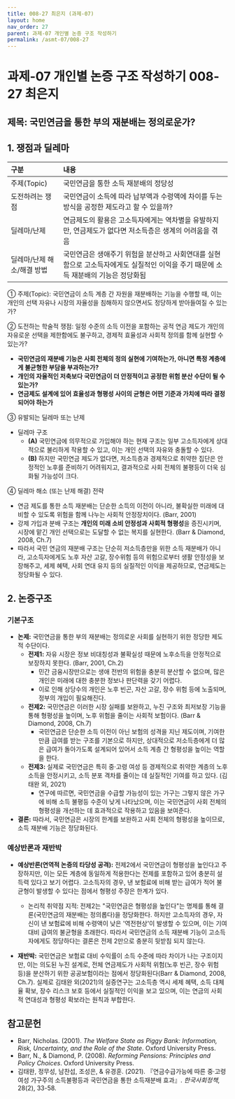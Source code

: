 ```yaml
---
title: 008-27 최은지 (과제-07)
layout: home
nav_order: 27
parent: 과제-07 개인별 논증 구조 작성하기
permalink: /asmt-07/008-27
---
```


# 과제-07 개인별 논증 구조 작성하기 008-27 최은지

## 제목: 국민연금을 통한 부의 재분배는 정의로운가?

## 1. 쟁점과 딜레마

| 구분 | 내용 |
|:---|:---|
| 주제(Topic) | 국민연금을 통한 소득 재분배의 정당성 |
| 도전하려는 쟁점 | 국민연금이 소득에 따라 납부액과 수령액에 차이를 두는 방식을 공정한 제도라고 할 수 있을까? |
| 딜레마/난제 | 연금제도의 활용은 고소득자에게는 역차별을 유발하지만, 연금제도가 없다면 저소득층은 생계의 어려움을 겪음 |
| 딜레마/난제 해소/해결 방법 | 국민연금은 생애주기 위험을 분산하고 사회연대를 실현함으로 고소득자에게도 실질적인 이익을 주기 때문에 소득 재분배의 기능은 정당화됨 |

① 주제(Topic): 국민연금이 소득 계층 간 자원을 재분배하는 기능을 수행할 때, 이는 개인의 선택 자유나 시장의 자율성을 침해하지 않으면서도 정당하게 받아들여질 수 있는가?

② 도전하는 학술적 쟁점: 일정 수준의 소득 이전을 포함하는 공적 연금 제도가 개인의 자유로운 선택을 제한함에도 불구하고, 경제적 효율성과 사회적 정의를 함께 실현할 수 있는가?

- **국민연금의 재분배 기능은 사회 전체의 정의 실현에 기여하는가, 아니면 특정 계층에게 불균형한 부담을 부과하는가?**  
- **개인의 자율적인 저축보다 국민연금이 더 안정적이고 공정한 위험 분산 수단이 될 수 있는가?**  
- **연금제도 설계에 있어 효율성과 형평성 사이의 균형은 어떤 기준과 가치에 따라 결정되어야 하는가**

③ 유발되는 딜레마 또는 난제

- 딜레마 구조
  - **(A)** 국민연금에 의무적으로 가입해야 하는 현재 구조는 일부 고소득자에게 상대적으로 불리하게 작용할 수 있고, 이는 개인 선택의 자유와 충돌할 수 있다.
  - **(B)** 하지만 국민연금 제도가 없다면, 저소득층과 경제적으로 취약한 집단은 안정적인 노후를 준비하기 어려워지고, 결과적으로 사회 전체의 불평등이 더욱 심화될 가능성이 크다.

④ 딜레마 해소 (또는 난제 해결) 전략

- 연금 제도를 통한 소득 재분배는 단순한 소득의 이전이 아니라, 불확실한 미래에 대비할 수 있도록 위험을 함께 나누는 사회적 안정장치이다. (Barr, 2001)
- 강제 가입과 분배 구조는 **개인의 미래 소비 안정성과 사회적 형평성**을 증진시키며, 시장에 맡긴 개인 선택으로는 도달할 수 없는 복지를 실현한다. (Barr & Diamond, 2008, Ch.7)
- 따라서 국민 연금의 재분배 구조는 단순히 저소득층만을 위한 소득 재분배가 아니라, 고소득자에게도 노후 자산 고갈, 장수위험 등의 위험으로부터 생활 안정성을 보장해주고, 세제 혜택, 사회 연대 유지 등의 실질적인 이익을 제공하므로, 연금제도는 정당화될 수 있다.

## 2. 논증구조

### 기본구조

- **논제:** 국민연금을 통한 부의 재분배는 정의로운 사회를 실현하기 위한 정당한 제도적 수단이다.
  - **전제1:** 자유 시장은 정보 비대칭성과 불확실성 때문에 노후소득을 안정적으로 보장하지 못한다. (Barr, 2001, Ch.2)
    - 민간 금융시장만으로는 생애 전반의 위험을 충분히 분산할 수 없으며, 많은 개인은 미래에 대한 충분한 정보나 판단력을 갖기 어렵다.
    - 이로 인해 상당수의 개인은 노후 빈곤, 자산 고갈, 장수 위험 등에 노출되며, 정부의 개입이 필요해진다.
  - **전제2:** 국민연금은 이러한 시장 실패를 보완하고, 누진 구조와 최저보장 기능을 통해 형평성을 높이며, 노후 위험을 줄이는 사회적 보험이다. (Barr & Diamond, 2008, Ch.7)
    - 국민연금은 단순한 소득 이전이 아닌 보험의 성격을 지닌 제도이며, 기여한 만큼 급여를 받는 구조를 기본으로 하지만, 상대적으로 저소득층에게 더 많은 급여가 돌아가도록 설계되어 있어서 소득 계층 간 형평성을 높이는 역할을 한다.
  - **전제3:** 실제로 국민연금은 특히 중·고령 여성 등 경제적으로 취약한 계층의 노후 소득을 안정시키고, 소득 분포 격차를 줄이는 데 실질적인 기여를 하고 있다. (김태완 외, 2021)
    - 연구에 따르면, 국민연금을 수급할 가능성이 있는 가구는 그렇지 않은 가구에 비해 소득 불평등 수준이 낮게 나타났으며, 이는 국민연금이 사회 전체의 형평성을 개선하는 데 효과적으로 작용하고 있음을 보여준다.
- **결론:** 따라서, 국민연금은 시장의 한계를 보완하고 사회 전체의 형평성을 높이므로, 소득 재분배 기능은 정당화된다.

### 예상반론과 재반박

- **예상반론(연역적 논증의 타당성 공격):** 전제2에서 국민연금이 형평성을 높인다고 주장하지만, 이는 모든 계층에 동일하게 적용한다는 전제를 포함하고 있어 충분히 설득력 있다고 보기 어렵다. 고소득자의 경우, 낸 보험료에 비해 받는 급여가 적어 불균형이 발생할 수 있다는 점에서 형평성 주장은 한계가 있다.
  - 논리적 취약점 지적: 전제2는 "국민연금은 형평성을 높인다"는 명제를 통해 결론(국민연금의 재분배는 정의롭다)을 정당화한다. 하지만 고소득자의 경우, 자신이 낸 보험료에 비해 수령액이 낮은 '역전현상'이 발생할 수 있으며, 이는 기여 대비 급여의 불균형을 초래한다. 따라서 국민연금의 소득 재분배 기능이 고소득자에게도 정당하다는 결론은 전제 2만으로 충분히 뒷받침 되지 않는다.

- **재반박:** 국민연금은 보험료 대비 수익률이 소득 수준에 따라 차이가 나는 구조이지만, 이는 의도된 누진 설계로, 전체 연금제도가 사회적 위험(노후 빈곤, 장수 위험 등)을 분산하기 위한 공공보험이라는 점에서 정당화된다(Barr & Diamond, 2008, Ch.7). 실제로 김태완 외(2021)의 실증연구는 고소득층 역시 세제 혜택, 소득 대체율 확보, 장수 리스크 보호 등에서 실질적인 이익을 보고 있으며, 이는 연금의 사회적 연대성과 형평성 확보라는 원칙과 부합한다.


## 참고문헌

- Barr, Nicholas. (2001). *The Welfare State as Piggy Bank: Information, Risk, Uncertainty, and the Role of the State*. Oxford University Press.
- Barr, N., & Diamond, P. (2008). *Reforming Pensions: Principles and Policy Choices*. Oxford University Press.
- 김태완, 정무성, 남찬섭, 조성은, & 유경훈. (2021). 『연금수급가능에 따른 중·고령 여성 가구주의 소득불평등과 국민연금을 통한 소득재분배 효과』. *한국사회정책*, 28(2), 33-58.